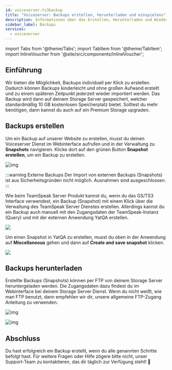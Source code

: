 ```yaml
---
id: voiceserver-ts3backup
title: "Voiceserver: Backups erstellen, herunterladen und einspielens"
description: Informationen über das Erstellen, Herunterladen und Wiederherstellen von Backups für deinen TeamSpeak Server von ZAP-Hosting - ZAP-Hosting.com Dokumentation
sidebar_label: Backups
services:
  - voiceserver
---
```


import Tabs from '@theme/Tabs';
import TabItem from '@theme/TabItem';
import InlineVoucher from '@site/src/components/InlineVoucher';

## Einführung

Wir bieten die Möglichkeit, Backups individuell per Klick zu erstellen. Dadurch können Backups kinderleicht und ohne großen Aufwand erstellt und zu einem späteren Zeitpunkt jederzeit wieder importiert werden. Das Backup wird dann auf deinem Storage Server gespeichert, welcher standardmäßig 10 GB kostenlosen Speicherplatz bietet. Solltest du mehr benötigen, dann kannst du auch auf ein Premium Storage upgraden.

<InlineVoucher />

## Backups erstellen

<Tabs>

<TabItem value="Webinterface" label="TeamSpeak Server Produkt" default>

Um ein Backup auf unserer Website zu erstellen, musst du deinen Voiceserver Dienst im Webinterface aufrufen und in der Verwaltung zu **Snapshots** navigieren. Klicke dort auf den grünen Button **Snapshot erstellen**, um ein Backup zu erstellen.

![img](https://screensaver01.zap-hosting.com/index.php/s/MPNrkDfDEPDA5Re/download)

:::warning Externe Backups
Der Import von externen Backups (Snapshots) ist aus Sicherheitsgründen nicht möglich. Ausnahmen sind ausgeschlossen. 
:::


</TabItem>
<TabItem value="self_hosted" label="Selbst gehostet (vRootserver/Dedicated Server)">



Wie beim TeamSpeak Server Produkt kannst du, wenn du das GS/TS3 Interface verwendest, ein Backup (Snapshot) mit einem Klick über die Verwaltung des TeamSpeak Server Dienstes erstellen. Allerdings kannst du ein Backup auch manuell mit den Zugangsdaten der TeamSpeak-Instanz (Query) und mit der externen Anwendung YatQA erstellen. 

![](https://screensaver01.zap-hosting.com/index.php/s/GNak6s26sFcX4bA/preview)

Um einen Snapshot in YatQA zu erstellen, musst du oben in der Anwendung auf **Miscellaneous** gehen und dann auf **Create and save snapshot** klicken. 

![](https://screensaver01.zap-hosting.com/index.php/s/CZWZRYSXpCTi4j3/preview)

</TabItem>
</Tabs>

## Backups herunterladen

Erstellte Backups (Snapshots) können per FTP von deinem Storage Server heruntergeladen werden. Die Zugangsdaten dazu findest du im Webinterface bei deinem Storage Server Dienst. Wenn du nicht weißt, wie man FTP benutzt, dann empfehlen wir dir, unsere allgemeine FTP-Zugang Anleitung zu verwenden.

![img](https://screensaver01.zap-hosting.com/index.php/s/kHFod3oficKzR33/preview)

![img](https://screensaver01.zap-hosting.com/index.php/s/MiX4GG2zoe5mkSc/preview)

## Abschluss

Du hast erfolgreich ein Backup erstellt, wenn du alle genannten Schritte befolgt hast. Für weitere Fragen oder Hilfe zögere bitte nicht, unser Support-Team zu kontaktieren, das dir täglich zur Verfügung steht! 🙂
